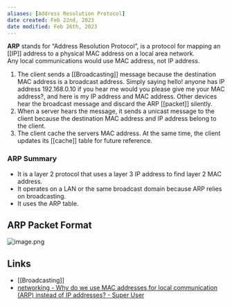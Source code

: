 ```yaml
---
aliases: [Address Resolution Protocol]
date created: Feb 22nd, 2023
date modified: Feb 26th, 2023
---
```

**ARP** stands for “Address Resolution Protocol”, is a protocol for mapping an [[IP]] address to a physical MAC address on a local area network.  
Any local communications would use MAC address, not IP address.

1. The client sends a [[Broadcasting]] message because the destination MAC address is a broadcast address. Simply saying hello! anyone has IP address 192.168.0.10 if you hear me would you please give me your MAC address?, and here is my IP address and MAC address. Other devices hear the broadcast message and discard the ARP [[packet]] silently.
2. When a server hears the message, it sends a unicast message to the client because the destination MAC address and IP address belong to the client.
3. The client cache the servers MAC address. At the same time, the client updates its [[cache]] table for future reference.

### ARP Summary
- It is a layer 2 protocol that uses a layer 3 IP address to find layer 2 MAC address.
- It operates on a LAN or the same broadcast domain because ARP relies on broadcasting.
- It uses the ARP table.

## ARP Packet Format
![image.png](https://img.ynchen.me/2023/02/0f799b80e8983ee701cc4bfc0494f40e.webp)

## Links
- [[Broadcasting]]
- [networking - Why do we use MAC addresses for local communication (ARP) instead of IP addresses? - Super User](https://superuser.com/questions/1242528/why-do-we-use-mac-addresses-for-local-communication-arp-instead-of-ip-addresse)